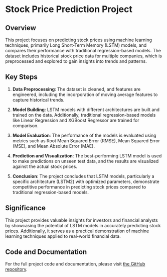 # Stock Price Prediction Project

## Overview

This project focuses on predicting stock prices using machine learning techniques, primarily Long Short-Term Memory (LSTM) models, and compares their performance with traditional regression-based models. The dataset includes historical stock price data for multiple companies, which is preprocessed and explored to gain insights into trends and patterns.

## Key Steps

1. **Data Preprocessing**: The dataset is cleaned, and features are engineered, including the incorporation of moving average features to capture historical trends.

2. **Model Building**: LSTM models with different architectures are built and trained on the data. Additionally, traditional regression-based models like Linear Regression and XGBoost Regressor are trained for comparison.

3. **Model Evaluation**: The performance of the models is evaluated using metrics such as Root Mean Squared Error (RMSE), Mean Squared Error (MSE), and Mean Absolute Error (MAE).

4. **Prediction and Visualization**: The best-performing LSTM model is used to make predictions on unseen test data, and the results are visualized against the actual stock prices.

5. **Conclusion**: The project concludes that LSTM models, particularly a specific architecture (LSTM2) with optimized parameters, demonstrate competitive performance in predicting stock prices compared to traditional regression-based models.

## Significance

This project provides valuable insights for investors and financial analysts by showcasing the potential of LSTM models in accurately predicting stock prices. Additionally, it serves as a practical demonstration of machine learning techniques applied to real-world financial data.

## Code and Documentation

For the full project code and documentation, please visit [the GitHub repository](link-to-github-repo).
